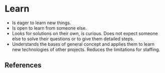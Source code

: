 # Learn

* Is eager to learn new things.
* Is open to learn from someone else.
* Looks for solutions on their own, is curious. Does not expect someone else to solve their questions or to give them detailed steps.
* Understands the bases of general concept and applies them to learn new technologies of other projects. Reduces the limitations for staffing.

## References
